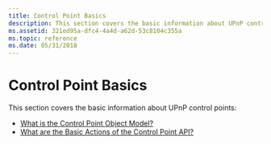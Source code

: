 ```yaml
---
title: Control Point Basics
description: This section covers the basic information about UPnP control points.
ms.assetid: 321ed95a-dfc4-4a4d-a62d-53c8104c355a
ms.topic: reference
ms.date: 05/31/2018
---
```


# Control Point Basics

This section covers the basic information about UPnP control points:

-   [What is the Control Point Object Model?](what-is-the-control-point-object-model.md)
-   [What are the Basic Actions of the Control Point API?](what-are-the-basic-actions-of-the-control-point-api.md)

 

 




